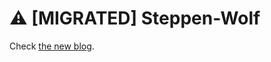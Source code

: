 # ⚠️ [MIGRATED] Steppen-Wolf

Check [the new blog](https://github.com/lrusso96/lrusso96.github.io).

